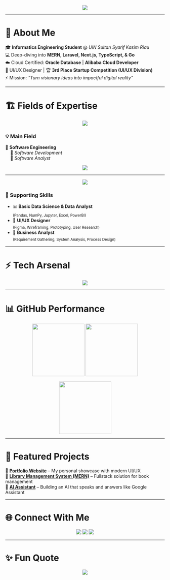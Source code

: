 <!-- Banner -->
<p align="center">
  <img src="https://readme-typing-svg.herokuapp.com?font=Fira+Code&size=30&duration=3000&pause=800&color=FF5733&center=true&vCenter=true&width=900&lines=Hi%2C+I'm+Raka+Sabri+🔥;Fullstack+Developer+%7C+Cloud+Explorer+%7C+UI%2FUX+Designer;Software+Engineer+%7C+Business+Analyst+%7C+Data+Explorer;Transforming+Ideas+into+Digital+Reality+🚀" />
</p>

---

# 💫 About Me  
🎓 **Informatics Engineering Student** @ *UIN Sultan Syarif Kasim Riau*  
💻 Deep-diving into **MERN, Laravel, Next.js, TypeScript, & Go**  
☁️ Cloud Certified: **Oracle Database** | **Alibaba Cloud Developer**  
🎨 UI/UX Designer | 🏆 **3rd Place Startup Competition (UI/UX Division)**  
⚡ Mission: *“Turn visionary ideas into impactful digital reality”*  

---

# 🏗️ Fields of Expertise  

<p align="center">
  <img src="https://img.shields.io/badge/⚡-Software%20Engineering-blue?style=for-the-badge&logo=visualstudiocode&logoColor=white" />
</p>

### 💡 Main Field  
🚀 **Software Engineering**  
&nbsp;&nbsp;&nbsp;&nbsp;🔹 *Software Development*  
&nbsp;&nbsp;&nbsp;&nbsp;🔹 *Software Analyst*  

<p align="center">
  <img src="https://img.shields.io/badge/Focus-Transforming%20Ideas%20into%20Scalable%20Solutions-1E90FF?style=flat-square" />
</p>

---

<p align="center">
  <img src="https://img.shields.io/badge/🌟-Supporting%20Skills-orange?style=for-the-badge&logo=rocket&logoColor=white" />
</p>

### 🔧 Supporting Skills  
- 📊 **Basic Data Science & Data Analyst**  
  <sub>(Pandas, NumPy, Jupyter, Excel, PowerBI)</sub>  
- 🎨 **UI/UX Designer**  
  <sub>(Figma, Wireframing, Prototyping, User Research)</sub>  
- 💼 **Business Analyst**  
  <sub>(Requirement Gathering, System Analysis, Process Design)</sub>  

---

# ⚡ Tech Arsenal  
<p align="center">
  <img src="https://skillicons.dev/icons?i=html,css,js,ts,react,next,tailwind,php,laravel,nodejs,express,mongodb,mysql,java,python,go,git,github,vscode,figma,docker,pandas,numpy" />
</p>

---

# 📊 GitHub Performance  
<p align="center">
  <img src="https://github-readme-stats.vercel.app/api?username=rakamiracle&show_icons=true&theme=tokyonight&hide_border=true&count_private=true" height="165" />
  <img src="https://github-readme-streak-stats.herokuapp.com?user=rakamiracle&theme=tokyonight&hide_border=true" height="165" />
</p>

<p align="center">
  <img src="https://github-readme-stats.vercel.app/api/top-langs/?username=rakamiracle&layout=compact&theme=tokyonight&hide_border=true" height="165" />
</p>

---

# 🚀 Featured Projects  
🔹 [**Portfolio Website**](https://github.com/rakasabri/portfolio) – My personal showcase with modern UI/UX  
🔹 [**Library Management System (MERN)**](https://github.com/rakasabri/library-system) – Fullstack solution for book management  
🔹 [**AI Assistant**](#) – Building an AI that speaks and answers like Google Assistant  

---

# 🌐 Connect With Me  
<p align="center">
  <a href="https://www.linkedin.com/in/rakasabri" target="_blank"><img src="https://img.shields.io/badge/LinkedIn-0A66C2.svg?style=for-the-badge&logo=linkedin&logoColor=white" /></a>
  <a href="https://www.instagram.com/rakasabri" target="_blank"><img src="https://img.shields.io/badge/Instagram-E4405F.svg?style=for-the-badge&logo=instagram&logoColor=white" /></a>
  <a href="mailto:rakasabri@gmail.com" target="_blank"><img src="https://img.shields.io/badge/Gmail-D14836.svg?style=for-the-badge&logo=gmail&logoColor=white" /></a>
</p>

---

# ✨ Fun Quote  
<p align="center">
  <img src="https://readme-typing-svg.herokuapp.com?font=Fira+Code&size=22&duration=3000&pause=1000&color=00FF7F&center=true&vCenter=true&width=700&lines=⭐+Dream+Big.+Code+Hard.+Build+Impact.+⭐;Keep+Pushing,+Keep+Learning,+Keep+Building!+🔥" />
</p>
